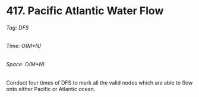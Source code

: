 # 417. Pacific Atlantic Water Flow

###### Tag: DFS

###### Time: O(M*N)
###### Space: O(M*N)

Conduct four times of DFS to mark all the valid nodes which are able to flow onto either Pacific or Atlantic ocean.